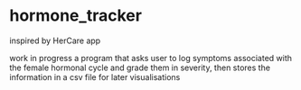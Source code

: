 # hormone_tracker
inspired by HerCare app

work in progress
a program that asks user to log symptoms associated with the female hormonal cycle and grade them in severity, then stores the information in a csv file for later visualisations
